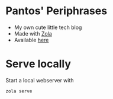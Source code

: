 # Pantos' Periphrases

* My own cute little tech blog
* Made with [Zola](https://github.com/getzola/zola)
* Available [here](https://pantos9000.github.io)

# Serve locally

Start a local webserver with
```bash
zola serve
```
